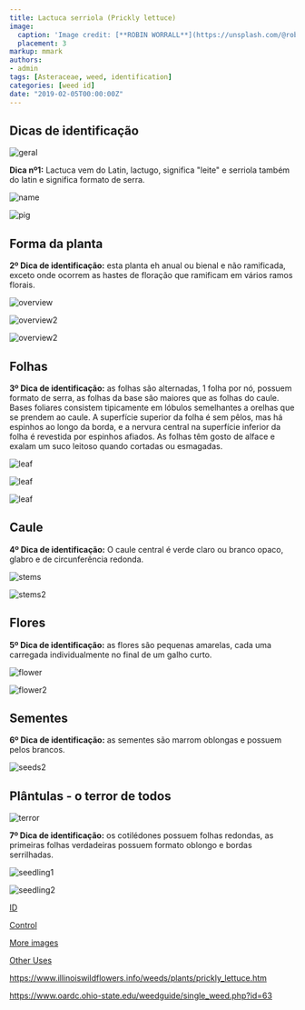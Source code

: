```yaml
---
title: Lactuca serriola (Prickly lettuce)
image:
  caption: 'Image credit: [**ROBIN WORRALL**](https://unsplash.com/@robin_rednine?utm_source=unsplash&utm_medium=referral&utm_content=creditCopyText)'
  placement: 3
markup: mmark
authors:
- admin
tags: [Asteraceae, weed, identification]
categories: [weed id]
date: "2019-02-05T00:00:00Z"
---
```

## Dicas de identificação

![geral](https://github.com/vitoranunciato/academic-kickstart/blob/master/content/pt/post/lactuca%20serriola/image/geral.jpg?raw=true)

**Dica nº1:** Lactuca vem do Latin, lactugo, significa "leite" e serriola também do latin e significa formato de serra.

![name](https://github.com/vitoranunciato/academic-kickstart/blob/master/content/pt/post/lactuca%20serriola/image/name.jpg?raw=true)

![pig](https://media.giphy.com/media/2SRd6zwpLH20/giphy.gif)

## Forma da planta

**2º Dica de identificação:** esta planta eh anual ou bienal e não ramificada, exceto onde ocorrem as hastes de floração  que ramificam em vários ramos florais.

![overview](https://github.com/vitoranunciato/academic-kickstart/blob/master/content/pt/post/lactuca%20serriola/image/overview0.jpg?raw=true)

![overview2](https://github.com/vitoranunciato/academic-kickstart/blob/master/content/pt/post/lactuca%20serriola/image/overview3.jpg?raw=true)

![overview2](https://github.com/vitoranunciato/academic-kickstart/blob/master/content/pt/post/lactuca%20serriola/image/overview2.jpg?raw=true)

## Folhas 

**3º Dica de identificação:** as folhas são alternadas, 1 folha por nó, possuem formato de serra, as folhas da base são maiores que as folhas do caule. Bases foliares consistem tipicamente em lóbulos semelhantes a orelhas que se prendem ao caule. A superfície superior da folha é sem pêlos, mas há espinhos ao longo da borda, e a nervura central na superfície inferior da folha é revestida por espinhos afiados. As folhas têm gosto de alface e exalam um suco leitoso quando cortadas ou esmagadas.

![leaf](https://github.com/vitoranunciato/academic-kickstart/blob/master/content/pt/post/lactuca%20serriola/image/leaf.jpg?raw=true)

![leaf](https://github.com/vitoranunciato/academic-kickstart/blob/master/content/pt/post/lactuca%20serriola/image/leaf2.jpg?raw=true)

![leaf](https://github.com/vitoranunciato/academic-kickstart/blob/master/content/pt/post/lactuca%20serriola/image/leaf3.jpg?raw=true)

## Caule

**4º Dica de identificação:** O caule central é verde claro ou branco opaco, glabro e de circunferência redonda.  

![stems](https://github.com/vitoranunciato/academic-kickstart/blob/master/content/pt/post/lactuca%20serriola/image/stems.jpg?raw=true)

![stems2](https://github.com/vitoranunciato/academic-kickstart/blob/master/content/pt/post/lactuca%20serriola/image/stems2.jpg?raw=true)

## Flores

**5º Dica de identificação:** as flores são pequenas amarelas, cada uma carregada individualmente no final de um galho curto.

![flower](https://github.com/vitoranunciato/academic-kickstart/blob/master/content/pt/post/lactuca%20serriola/image/flower.jpg?raw=true)

![flower2](https://github.com/vitoranunciato/academic-kickstart/blob/master/content/pt/post/lactuca%20serriola/image/flower2.jpg?raw=true)

## Sementes

**6º Dica de identificação:** as sementes são marrom oblongas e possuem pelos brancos.

![seeds2](https://github.com/vitoranunciato/academic-kickstart/blob/master/content/pt/post/lactuca%20serriola/image/seeds.jpg?raw=true)

## Plântulas - o terror de todos

![terror](https://media.giphy.com/media/3orif3IGqGAA5l74mA/giphy.gif)

**7º Dica de identificação:** os cotilédones possuem folhas redondas, as primeiras folhas verdadeiras possuem formato oblongo e bordas serrilhadas.

![seedling1](https://github.com/vitoranunciato/academic-kickstart/blob/master/content/pt/post/lactuca%20serriola/image/seedling.jpg?raw=true)

![seedling2](https://github.com/vitoranunciato/academic-kickstart/blob/master/content/pt/post/lactuca%20serriola/image/seedling2.jpg?raw=true)

[ID](https://www.youtube.com/watch?v=fF-ROtUygmk&list=PLdTdglZPyaglMcCmnDfkGdt-qnJ_IJJ57&index=40&t=0s)

[Control](https://www.youtube.com/watch?v=tozMmkLY84U&list=PLdTdglZPyaglMcCmnDfkGdt-qnJ_IJJ57&index=39&t=0s)

[More images](https://calphotos.berkeley.edu/cgi/img_query?where-lifeform=any&rel-taxon=contains&where-taxon=Lactuca+serriola&rel-namesoup=matchphrase&where-namesoup=&rel-location=matchphrase&where-location=&rel-county=eq&where-county=any&rel-state=eq&where-state=any&rel-country=eq&where-country=any&where-collectn=any&rel-photographer=contains&where-photographer=&rel-kwid=equals&where-kwid=&max_rows=24)

[Other Uses](https://pfaf.org/user/Plant.aspx?LatinName=Lactuca+serriola)

https://www.illinoiswildflowers.info/weeds/plants/prickly_lettuce.htm

https://www.oardc.ohio-state.edu/weedguide/single_weed.php?id=63
